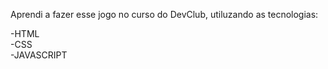 Aprendi a fazer esse jogo no curso do DevClub, utiluzando as tecnologias:

-HTML
<BR>
-CSS
<BR>
-JAVASCRIPT


